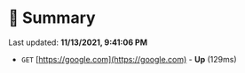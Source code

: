 # 📖 Summary
Last updated: **11/13/2021, 9:41:06 PM**

- `GET` [https://google.com](https://google.com) - **Up** (129ms)
